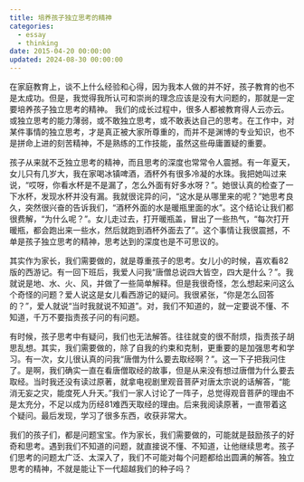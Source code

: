 ```yaml
---
title: 培养孩子独立思考的精神
categories:
  - essay
  - thinking
date: 2015-04-20 00:00:00
updated: 2024-08-30 00:00:00
---
```


在家庭教育上，谈不上什么经验和心得，因为我本人做的并不好，孩子教育的也不是太成功。但是，我觉得我所认可和崇尚的理念应该是没有大问题的，那就是一定要培养孩子独立思考的精神。
我们的成长过程中，很多人都被教育得人云亦云。或独立思考的能力薄弱，或不敢独立思考，或不敢表达自己的思考。在工作中，对某件事情的独立思考，才是真正被大家所尊重的，而并不是渊博的专业知识，也不是拼命上进的刻苦精神，不是熟练的工作技能，虽然这些毋庸置疑的重要。

孩子从来就不乏独立思考的精神，而且思考的深度也常常令人震撼。有一年夏天，女儿只有几岁大，我在家喝冰镇啤酒，酒杯外有很多冷凝的水珠。我把她叫过来说，“哎呀，你看水杯是不是漏了，怎么外面有好多水呀？”。她很认真的检查了一下水杯，发现水杯并没有漏。我就很诧异的问，“这水是从哪里来的呢？”她思考良久，突然很兴奋的告诉我们，“酒杯外面的水是暖瓶里面的水”。这个结论让我们都很费解，“为什么呢？”。女儿走过去，打开暖瓶盖，冒出了一些热气，“每次打开暖瓶，都会跑出来一些水，然后就跑到酒杯外面去了”。这个事情让我很震撼，不单是孩子独立思考的精神，思考达到的深度也是不可思议的。

其实作为家长，我们需要做的，就是尊重孩子的思考。女儿小的时候，喜欢看82版的西游记。有一回下班后，我爱人问我“唐僧总说四大皆空，四大是什么？”。我就说是地、水、火、风，并做了一些简单解释。但是我很奇怪，怎么想起来问这么个奇怪的问题？爱人说这是女儿看西游记的疑问。我很紧张，“你是怎么回答的？”，爱人就说“当时我就说不知道”。对，我们不知道的，就一定要说不懂、不知道，千万不要指责孩子问的有问题。

有时候，孩子思考中有疑问，我们也无法解答。往往就变的很不耐烦，指责孩子胡思乱想。其实，我们需要做的，除了自我的约束和克制，更重要的是加强思考和学习。有一次，女儿很认真的问我“唐僧为什么要去取经啊？”。这一下子把我问住了。是啊，我们确实一直在看唐僧取经的故事，但是从来没有想过唐僧为什么要去取经。当时我还没有读过原著，就拿电视剧里观音菩萨对唐太宗说的话解答，“能消无妄之灾，能度死人升天。”我们一家人讨论了一阵子，总觉得观音菩萨的理由不是太充分，不足以成为历经81难西天取经的理由。后来我阅读原著，一直带着这个疑问。最后发现，学习了很多东西，收获非常大。

我们的孩子们，都是问题宝宝。作为家长，我们需要做的，可能就是鼓励孩子的好奇和思考。遇到我们不知道的问题，就直接说不懂、不知道，让他继续思考。孩子们思考的问题太广泛、太深入了，我们不可能对每个问题都给出圆满的解答。独立思考的精神，不就是能让下一代超越我们的种子吗？
